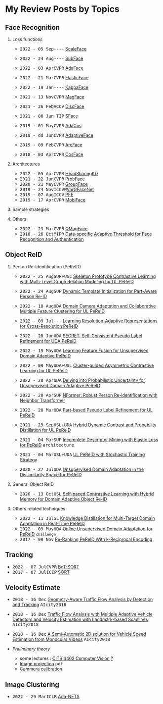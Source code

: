 # My Review Posts by Topics

## Face Recognition

1. Loss functions
   - <kbd>2022 - 05 Sep</kbd><kbd>----</kbd> [ScaleFace](2.Face%20Recogntion/Architectures/ScaleFace.md)
   - <kbd>2022 - 24 Aug</kbd><kbd>----</kbd> [SubFace](2.Face%20Recogntion/Lossfunctions/SubFace.md)
   - <kbd>2022 - 03 Apr</kbd><kbd>CVPR</kbd> [AdaFace](2.Face%20Recogntion/Lossfunctions/AdaFace.md)
   - <kbd>2022 - 21 Mar</kbd><kbd>CVPR</kbd> [ElasticFace](2.Face%20Recogntion/Lossfunctions/ElasticFace.md)
   - <kbd>2022 - 19 Jan</kbd><kbd>----</kbd> [KappaFace](2.Face%20Recogntion/Lossfunctions/KappaFace.md)
   
   - <kbd>2021 - 13 Nov</kbd><kbd>CVPR</kbd> [MagFace](2.Face%20Recogntion/Lossfunctions/MagFace.md)
   - <kbd>2021 - 26 Feb</kbd><kbd>ACCV</kbd> [DiscFace](2.Face%20Recogntion/Lossfunctions/DiscFace.md)
   - <kbd>2021 - 08 Jan</kbd><kbd> TIP</kbd> [SFace](2.Face%20Recogntion/Lossfunctions/SFace.md)
   - <kbd>2019 - 01 May</kbd><kbd>CVPR</kbd> [AdaCos](2.Face%20Recogntion/Lossfunctions/Adacos.md)
   - <kbd>2019 - dd Jun</kbd><kbd>CVPR</kbd> [AdaptiveFace](2.Face%20Recogntion/Lossfunctions/AdaptiveFace.md)
   - <kbd>2019 - 09 Feb</kbd><kbd>CVPR</kbd> [ArcFace](2.Face%20Recogntion/Lossfunctions/ArcFace.md)
   - <kbd>2018 - 03 Apr</kbd><kbd>CVPR</kbd> [CosFace](2.Face%20Recogntion/Lossfunctions/CosFace.md)
  
2. Architectures
   - <kbd>2022 - 05 Apr</kbd><kbd>CVPR</kbd> [HeadSharingKD](2.Face%20Recogntion/Lossfunctions/HeadSharingKD.md)
   - <kbd>2021 - 22 Jun</kbd><kbd>CVPR</kbd> [ProbFace](2.Face%20Recogntion/others/ProbFace.md)
   - <kbd>2020 - 21 May</kbd><kbd>CVPR</kbd> [GroupFace](2.Face%20Recogntion/Architectures/Groupface.md)
   - <kbd>2019 - 24 Nov</kbd><kbd>ICCVW</kbd>[VarGFaceNet](2.Face%20Recogntion/Architectures/VarGFaceNet.md)
   - <kbd>2019 - 07 Aug</kbd><kbd>ICCV</kbd> [PFE](2.Face%20Recogntion/others/PFE.md)
   - <kbd>2019 - 17 Apr</kbd><kbd>CVPR</kbd> [MobiFace](2.Face%20Recogntion/Architectures/Mobiface.md)

3. Sample strategies


4. Others
   - <kbd>2022 - 23 Mar</kbd><kbd>CVPR</kbd> [QMagFace](2.Face%20Recogntion/Lossfunctions/QMagFace.md)
   - <kbd>2018 - 26 Oct</kbd><kbd>MIPR</kbd> [Data-specific Adaptive Threshold for Face Recognition and Authentication](2.Face%20Recogntion/others/AdaptiveThreshold.md)

## Object ReID

1. Person Re-Identification (PeReID)
   - <kbd>2022 - 25 Aug</kbd><kbd>SUP+USL</kbd> [Skeleton Prototype Contrastive Learning with Multi-Level Graph Relation Modeling for UL PeReID](3.Object%20ReID/SPC-MGR.md)
   - <kbd>2022 - 24 Aug</kbd><kbd>SUP</kbd> [Dynamic Template Initialization for Part-Aware Person Re-ID](3.Object%20ReID/DTI4PA.md)
   - <kbd>2022 - 18 Aug</kbd><kbd>UDA</kbd> [Domain Camera Adaptation and Collaborative Multiple Feature Clustering for UL PeReID](3.Object%20ReID/CMFC.md)
   - <kbd>2022 - 09 Jul</kbd><kbd>---</kbd> [Learning Resolution-Adaptive Representations for Cross-Resolution PeReID](3.Object%20ReID/CRReID.md)
   - <kbd>2022 - 28 Jun</kbd><kbd>UDA</kbd> [SECRET: Self-Consistent Pseudo Label Refinement for UDA PeReID](3.Object%20ReID/SECRET.md)
   - <kbd>2022 - 19 May</kbd><kbd>UDA</kbd> [Learning Feature Fusion for Unsupervised Domain Adaptive PeReID](3.Object%20ReID/LF2.md) 
   - <kbd>2022 - 09 May</kbd><kbd>UDA+USL</kbd> [Cluster-guided Asymmetric Contrastive Learning for UL PeReID](3.Object%20ReID/CACL.md)
   - <kbd>2022 - 28 Apr</kbd><kbd>UDA</kbd> [Delving into Probabilistic Uncertainty for Unsupervised Domain Adaptive PeReID](3.Object%20ReID/P2LR.md)
   - <kbd>2022 - 20 Apr</kbd><kbd>SUP</kbd> [NFormer: Robust Person Re-identification with Neighbor Transformer](3.Object%20ReID/NFormer.md)
   - <kbd>2022 - 28 Mar</kbd><kbd>UDA</kbd> [Part-based Pseudo Label Refinement for UL PeReID](3.Object%20ReID/PPLR.md) 
   
   - <kbd>2021 - 29 Sep</kbd><kbd>USL+UDA</kbd> [Hybrid Dynamic Contrast and Probability Distillation for UL PeReID](3.Object%20ReID/HDCPD.md)
   - <kbd>2021 - 04 Mar</kbd><kbd>SUP</kbd> [Incomplete Descriptor Mining with Elastic Loss for PeReID](3.Object%20ReID/CBDBM.md) <kbd>architecture</kbd>
   - <kbd>2021 - 04 Mar</kbd><kbd>USL+UDA</kbd> [UL PeReID with Stochastic Training Strategy](3.Object%20ReID/UL-STS.md)
   
   - <kbd>2020 - 27 Jul</kbd><kbd>UDA</kbd> [Unsupervised Domain Adaptation in the Dissimilarity Space for PeReID](3.Object%20ReID/DMMD.md)
  
2. General Object ReID
   - <kbd>2020 - 13 Oct</kbd><kbd>USL</kbd> [Self-paced Contrastive Learning with Hybrid Memory for Domain Adaptive Object Re-ID](3.Object%20ReID/SpCL.md) 
  
3. Others related techniques
   - <kbd>2022 - 11 Jul</kbd><kbd>SL</kbd> [Knowledge Distillation for Multi-Target Domain Adaptation in Real-Time PeReID](3.Object%20ReID/MTDA-KD-Reid.md) 
   - <kbd>2022 - 09 May</kbd><kbd>UDA</kbd> [Online Unsupervised Domain Adaptation for PeReID](3.Object%20ReID/OUDA-Rid.md)  `challenge`
   - <kbd>2017 - 09 Nov</kbd> [Re-Ranking PeReID With k-Reciprocal Encoding](3.Object%20ReID/ReRankwKRE.md)

## Tracking

   -  <kbd>2022 - 07 Jul</kbd><kbd>CVPR</kbd> [BoT-SORT](1.Tracking/bot-sort.md)
   -  <kbd>2017 - 07 Jul</kbd><kbd>ICIP</kbd> [SORT](1.Tracking/simple-sort.md)

## Velocity Estimate
   - <kbd>2018 - 16 Dec</kbd> [Geometry-Aware Traffic Flow Analysis by Detection and Tracking](5.Velocity%20Estimation/aicity18-Geometry-aware.md) <kbd>AIcity2018</kbd>
   - <kbd>2018 - 16 Dec</kbd> [Traffic Flow Analysis with Multiple Adaptive Vehicle Detectors and Velocity Estimation with Landmark-based Scanlines](5.Velocity%20Estimation/aicity18-Traffic-Flow-Analysis.md) <kbd>AIcity2018</kbd>
   - <kbd>2018 - 16 Dec</kbd> [A Semi-Automatic 2D solution for Vehicle Speed Estimation from Monocular Videos](5.Velocity%20Estimation/aicity18-Semi-Automatic.md) <kbd>AIcity2018</kbd>
   
   - *Preliminary theory*
		* some lectures : [CITS 4402 Computer Vision](5.Velocity%20Estimation/cits-lecture-9.pdf) [?](5.Velocity%20Estimation/lec2.pdf)
		* [Image projection](5.Velocity%20Estimation/imageProjection.pdf) <kbd>pdf</kbd>
		* [Cammera calibration](https://www.youtube.com/playlist?list=PL2zRqk16wsdoCCLpou-dGo7QQNks1Ppzo)

## Image Clustering

   - <kbd>2022 - 29 Mar</kbd><kbd>ICLR</kbd> [Ada-NETS](4.Image%20Clustering/AdaNets.md)